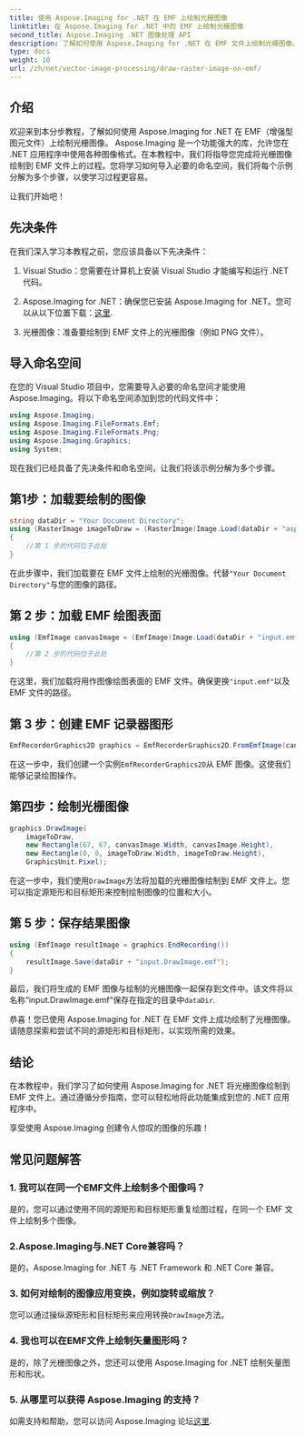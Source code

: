 ```yaml
---
title: 使用 Aspose.Imaging for .NET 在 EMF 上绘制光栅图像
linktitle: 在 Aspose.Imaging for .NET 中的 EMF 上绘制光栅图像
second_title: Aspose.Imaging .NET 图像处理 API
description: 了解如何使用 Aspose.Imaging for .NET 在 EMF 文件上绘制光栅图像。毫不费力地创造令人惊叹的视觉效果。
type: docs
weight: 10
url: /zh/net/vector-image-processing/draw-raster-image-on-emf/
---
```


## 介绍

欢迎来到本分步教程，了解如何使用 Aspose.Imaging for .NET 在 EMF（增强型图元文件）上绘制光栅图像。 Aspose.Imaging 是一个功能强大的库，允许您在 .NET 应用程序中使用各种图像格式。在本教程中，我们将指导您完成将光栅图像绘制到 EMF 文件上的过程。您将学习如何导入必要的命名空间，我们将每个示例分解为多个步骤，以使学习过程更容易。

让我们开始吧！

## 先决条件

在我们深入学习本教程之前，您应该具备以下先决条件：

1. Visual Studio：您需要在计算机上安装 Visual Studio 才能编写和运行 .NET 代码。

2.  Aspose.Imaging for .NET：确保您已安装 Aspose.Imaging for .NET。您可以从以下位置下载：[这里](https://releases.aspose.com/imaging/net/).

3. 光栅图像：准备要绘制到 EMF 文件上的光栅图像（例如 PNG 文件）。

## 导入命名空间

在您的 Visual Studio 项目中，您需要导入必要的命名空间才能使用 Aspose.Imaging。将以下命名空间添加到您的代码文件中：

```csharp
using Aspose.Imaging;
using Aspose.Imaging.FileFormats.Emf;
using Aspose.Imaging.FileFormats.Png;
using Aspose.Imaging.Graphics;
using System;
```

现在我们已经具备了先决条件和命名空间，让我们将该示例分解为多个步骤。

## 第1步：加载要绘制的图像

```csharp
string dataDir = "Your Document Directory";
using (RasterImage imageToDraw = (RasterImage)Image.Load(dataDir + "asposenet_220_src01.png"))
{
    //第 1 步的代码位于此处
}
```

在此步骤中，我们加载要在 EMF 文件上绘制的光栅图像。代替`"Your Document Directory"`与您的图像的路径。

## 第 2 步：加载 EMF 绘图表面

```csharp
using (EmfImage canvasImage = (EmfImage)Image.Load(dataDir + "input.emf"))
{
    //第 2 步的代码位于此处
}
```

在这里，我们加载将用作图像绘图表面的 EMF 文件。确保更换`"input.emf"`以及 EMF 文件的路径。

## 第 3 步：创建 EMF 记录器图形

```csharp
EmfRecorderGraphics2D graphics = EmfRecorderGraphics2D.FromEmfImage(canvasImage);
```

在这一步中，我们创建一个实例`EmfRecorderGraphics2D`从 EMF 图像。这使我们能够记录绘图操作。

## 第四步：绘制光栅图像

```csharp
graphics.DrawImage(
    imageToDraw,
    new Rectangle(67, 67, canvasImage.Width, canvasImage.Height),
    new Rectangle(0, 0, imageToDraw.Width, imageToDraw.Height),
    GraphicsUnit.Pixel);
```

在这一步中，我们使用`DrawImage`方法将加载的光栅图像绘制到 EMF 文件上。您可以指定源矩形和目标矩形来控制绘制图像的位置和大小。

## 第 5 步：保存结果图像

```csharp
using (EmfImage resultImage = graphics.EndRecording())
{
    resultImage.Save(dataDir + "input.DrawImage.emf");
}
```

最后，我们将生成的 EMF 图像与绘制的光栅图像一起保存到文件中。该文件将以名称“input.DrawImage.emf”保存在指定的目录中`dataDir`.

恭喜！您已使用 Aspose.Imaging for .NET 在 EMF 文件上成功绘制了光栅图像。请随意探索和尝试不同的源矩形和目标矩形，以实现所需的效果。

## 结论

在本教程中，我们学习了如何使用 Aspose.Imaging for .NET 将光栅图像绘制到 EMF 文件上。通过遵循分步指南，您可以轻松地将此功能集成到您的 .NET 应用程序中。

享受使用 Aspose.Imaging 创建令人惊叹的图像的乐趣！

## 常见问题解答

### 1. 我可以在同一个EMF文件上绘制多个图像吗？

是的，您可以通过使用不同的源矩形和目标矩形重复绘图过程，在同一个 EMF 文件上绘制多个图像。

### 2.Aspose.Imaging与.NET Core兼容吗？

是的，Aspose.Imaging for .NET 与 .NET Framework 和 .NET Core 兼容。

### 3. 如何对绘制的图像应用变换，例如旋转或缩放？

您可以通过操纵源矩形和目标矩形来应用转换`DrawImage`方法。

### 4. 我也可以在EMF文件上绘制矢量图形吗？

是的，除了光栅图像之外，您还可以使用 Aspose.Imaging for .NET 绘制矢量图形和形状。

### 5. 从哪里可以获得 Aspose.Imaging 的支持？

如需支持和帮助，您可以访问 Aspose.Imaging 论坛[这里](https://forum.aspose.com/).

